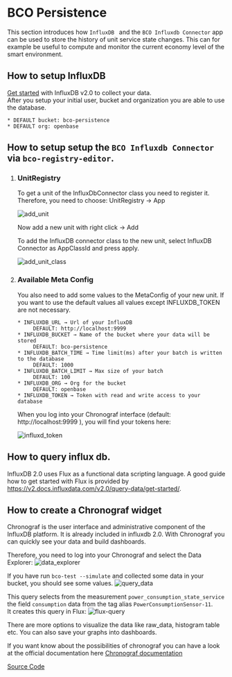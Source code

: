 # BCO Persistence

This section introduces how ```InfluxDB ``` and the ```BCO Influxdb Connector``` app can be used to store the history of unit service state changes. This can for example be useful to compute and monitor the current economy level of the smart environment.

## How to setup InfluxDB

 [Get started](https://v2.docs.influxdata.com/v2.0/get-started/) with InfluxDB v2.0 to collect your data.  
 After you setup your initial user, bucket and organization you are able to use the database.
 
    * DEFAULT bucket: bco-persistence  
    * DEFAULT org: openbase


##  How to setup setup the ```BCO Influxdb Connector``` via ```bco-registry-editor```.

1. ### UnitRegistry  
   To get a unit of the InfluxDbConnector class you need to register it.  
   Therefore, you need to choose: UnitRegistry → App  
   
   ![add_unit](/images/add_unit.png)
 
   Now add a new unit with right click → Add

   To add the InfluxDB connector class to the new unit, select InfluxDB Connector as AppClassId and press apply.

   ![add_unit_class](/images/new_unit.png)
    
      
   
3. ### Available Meta Config
   You also need to add some values to the MetaConfig of your new unit.
   If you want to use the default values all values except INFLUXDB_TOKEN are not necessary.
   
       * INFLUXDB_URL → Url of your InfluxDB  
            DEFAULT: http://localhost:9999
       * INFLUXDB_BUCKET → Name of the bucket where your data will be stored
            DEFAULT: bco-persistence
       * INFLUXDB_BATCH_TIME → Time limit(ms) after your batch is written to the database
            DEFAULT: 1000
       * INFLUXDB_BATCH_LIMIT → Max size of your batch 
            DEFAULT: 100
       * INFLUXDB_ORG → Org for the bucket 
            DEFAULT: openbase
       * INFLUXDB_TOKEN → Token with read and write access to your database
       

    When you log into your Chronograf interface (default: http://localhost:9999 ), you will find your tokens here:

    ![influxd_token](/images/influxd_token.png)

  

## How to query influx db.


InfluxDB 2.0 uses Flux as a functional data scripting language.
A good guide how to get started with Flux is provided by https://v2.docs.influxdata.com/v2.0/query-data/get-started/.
  
## How to create a Chronograf widget 
   Chronograf    is the user interface and administrative component of the InfluxDB platform.
   It is already included in influxdb 2.0.
   With Chronograf you can quickly see your data and build dashboards.
   
   Therefore, you need to log into your Chronograf and select the Data Explorer:             ![data_explorer](/images/data_explorer.png)
   
   If you  have run ```bco-test --simulate``` and collected some data in your bucket, you should see some values.
   ![query_data](/images/chronograf_explorer.png)
   
   This query selects from the measurement ```power_consumption_state_service``` the field ```consumption``` data from the tag alias ```PowerConsumptionSensor-11```.  
   It creates this query in Flux:
   ![flux-query](/images/flux_query.png)
   
   There are more options to visualize the data like raw_data, histogram table etc.
   You can also save your graphs into dashboards.
   
   If you want know about the possibilities of chronograf you can have a look at the official documentation here [Chronograf documentation](https://docs.influxdata.com/chronograf/v1.7/)
   
   


[Source Code](https://github.com/openbase/bco.app/tree/master/influxdbconnector)


